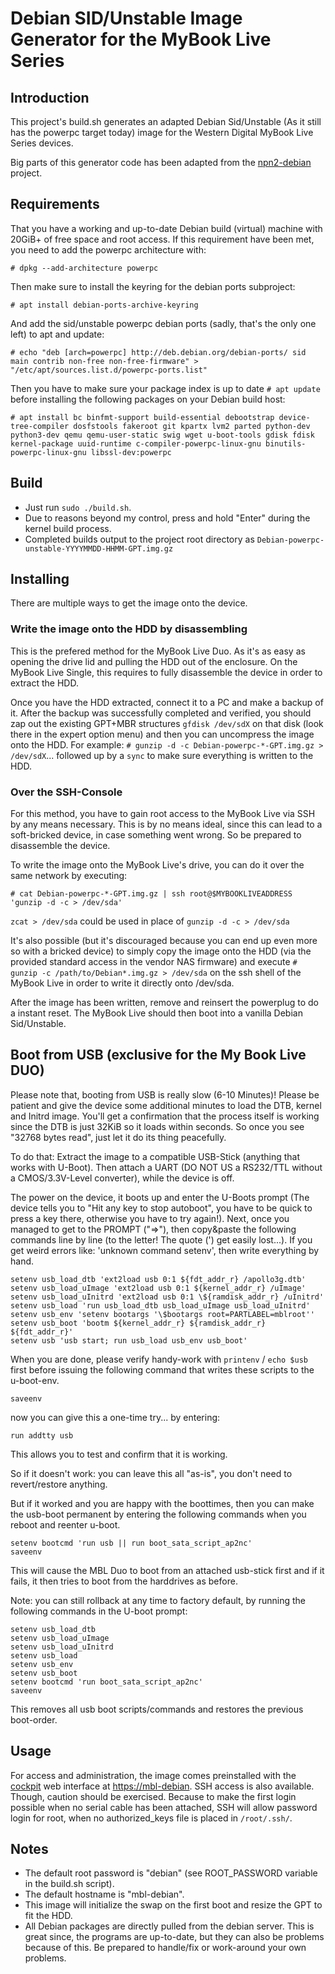 # Debian SID/Unstable Image Generator for the MyBook Live Series

## Introduction

This project's build.sh generates an adapted Debian Sid/Unstable (As it still has the powerpc target today) image for the Western Digital MyBook Live Series devices.

Big parts of this generator code has been adapted from the [npn2-debian](https://github.com/riptidewave93/npn2-debian) project.

## Requirements
That you have a working and up-to-date Debian build (virtual) machine with 20GiB+ of free space and root access.
If this requirement have been met, you need to add the powerpc architecture with:

`# dpkg --add-architecture powerpc`

Then make sure to install the keyring for the debian ports subproject:

`# apt install debian-ports-archive-keyring`

And add the sid/unstable powerpc debian ports (sadly, that's the only one left) to apt and update:

`# echo "deb [arch=powerpc] http://deb.debian.org/debian-ports/ sid main contrib non-free non-free-firmware" > "/etc/apt/sources.list.d/powerpc-ports.list"`

Then you have to make sure your package index is up to date `# apt update` before installing the following packages on your Debian build host:

`# apt install bc binfmt-support build-essential debootstrap device-tree-compiler dosfstools fakeroot git kpartx lvm2 parted python-dev python3-dev qemu qemu-user-static swig wget u-boot-tools gdisk fdisk kernel-package uuid-runtime c-compiler-powerpc-linux-gnu binutils-powerpc-linux-gnu libssl-dev:powerpc`

## Build
- Just run `sudo ./build.sh`.
- Due to reasons beyond my control, press and hold "Enter" during the kernel build process.
- Completed builds output to the project root directory as `Debian-powerpc-unstable-YYYYMMDD-HHMM-GPT.img.gz`

## Installing
There are multiple ways to get the image onto the device.

### Write the image onto the HDD by disassembling
This is the prefered method for the MyBook Live Duo. As it's as easy as opening the drive lid and pulling the HDD out of the enclosure. On the MyBook Live Single, this requires to fully disassemble the device in order to extract the HDD.

Once you have the HDD extracted, connect it to a PC and make a backup of it. After the backup was successfully completed and verified, you should zap out the existing GPT+MBR structures `gfdisk /dev/sdX` on that disk (look there in the expert option menu) and then you can uncompress the image onto the HDD. For example: `# gunzip -d -c Debian-powerpc-*-GPT.img.gz > /dev/sdX`... followed up by a `sync` to make sure everything is written to the HDD.

### Over the SSH-Console
For this method, you have to gain root access to the MyBook Live via SSH by any means necessary.
This is by no means ideal, since this can lead to a soft-bricked device, in case something went wrong.
So be prepared to disassemble the device.

To write the image onto the MyBook Live's drive, you can do it over the same network by executing:

`# cat Debian-powerpc-*-GPT.img.gz | ssh root@$MYBOOKLIVEADDRESS 'gunzip -d -c > /dev/sda'`

`zcat > /dev/sda` could be used in place of `gunzip -d -c > /dev/sda`

It's also possible (but it's discouraged because you can end up even more so with a bricked
device) to simply copy the image onto the HDD (via the provided standard access in the vendor
NAS firmware) and execute `# gunzip -c /path/to/Debian*.img.gz > /dev/sda` on the ssh shell of
the MyBook Live in order to write it directly onto /dev/sda.

After the image has been written, remove and reinsert the powerplug to do a instant reset.
The MyBook Live should then boot into a vanilla Debian Sid/Unstable.

## Boot from USB (exclusive for the My Book Live DUO)

Please note that, booting from USB is really slow (6-10 Minutes)! Please be patient and give
the device some additional minutes to load the DTB, kernel and Initrd image. You'll get a
confirmation that the process itself is working since the DTB is just 32KiB so it loads
within seconds. So once you see "32768 bytes read", just let it do its thing peacefully.

To do that: Extract the image to a compatible USB-Stick (anything that works with U-Boot).
Then attach a UART (DO NOT US a RS232/TTL without a CMOS/3.3V-Level converter), while the
device is off.

The power on the device, it boots up and enter the U-Boots prompt (The device tells you to
"Hit any key to stop autoboot", you have to be quick to press a key there, otherwise you
have to try again!). Next, once you managed to get to the PROMPT ("=>"), then copy&paste
the following commands line by line (to the letter! The quote (') get easily lost...).
If you get weird errors like: 'unknown command setenv', then write everything by hand.

    setenv usb_load_dtb 'ext2load usb 0:1 ${fdt_addr_r} /apollo3g.dtb'
    setenv usb_load_uImage 'ext2load usb 0:1 ${kernel_addr_r} /uImage'
    setenv usb_load_uInitrd 'ext2load usb 0:1 \${ramdisk_addr_r} /uInitrd'
    setenv usb_load 'run usb_load_dtb usb_load_uImage usb_load_uInitrd'
    setenv usb_env 'setenv bootargs '\$bootargs root=PARTLABEL=mblroot''
    setenv usb_boot 'bootm ${kernel_addr_r} ${ramdisk_addr_r} ${fdt_addr_r}'
    setenv usb 'usb start; run usb_load usb_env usb_boot'

When you are done, please verify handy-work with `printenv` / `echo $usb` first before
issuing the following command that writes these scripts to the u-boot-env.

    saveenv

now you can give this a one-time try... by entering:

    run addtty usb

This allows you to test and confirm that it is working. 

So if it doesn't work: you can leave this all "as-is", you don't need to 
revert/restore anything.

But if it worked and you are happy with the boottimes, then you can make 
the usb-boot permanent by entering the following commands when you reboot
and reenter u-boot.

    setenv bootcmd 'run usb || run boot_sata_script_ap2nc'
    saveenv

This will cause the MBL Duo to boot from an attached usb-stick first and if it fails,
it then tries to boot from the harddrives as before.

Note: you can still rollback at any time to factory default, by running the following
commands in the U-boot prompt:

    setenv usb_load_dtb
    setenv usb_load_uImage
    setenv usb_load_uInitrd
    setenv usb_load
    setenv usb_env
    setenv usb_boot
    setenv bootcmd 'run boot_sata_script_ap2nc'
    saveenv

This removes all usb boot scripts/commands and restores the previous boot-order.

## Usage

For access and administration, the image comes preinstalled with the [cockpit](https://cockpit-project.org/) web interface at [https://mbl-debian](https://mbl-debian).
SSH access is also available. Though, caution should be exercised. Because to make the first login possible when no serial cable has been attached, SSH will allow
password login for root, when no authorized_keys file is placed in `/root/.ssh/`.

## Notes
- The default root password is "debian" (see ROOT_PASSWORD variable in the build.sh script).
- The default hostname is "mbl-debian".
- This image will initialize the swap on the first boot and resize the GPT to fit the HDD.
- All Debian packages are directly pulled from the debian server. This is great since, the programs are up-to-date, but they can also be problems because of this. Be prepared to handle/fix or work-around your own problems. 
